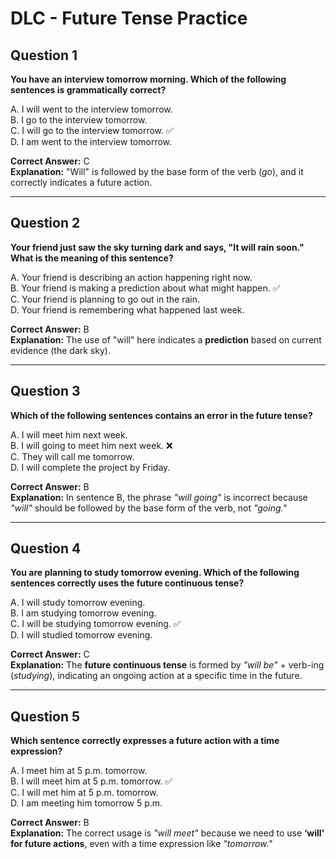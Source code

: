 # **DLC - Future Tense Practice**

## **Question 1**  
**You have an interview tomorrow morning. Which of the following sentences is grammatically correct?**  

A. I will went to the interview tomorrow.  
B. I go to the interview tomorrow.  
C. I will go to the interview tomorrow. ✅  
D. I am went to the interview tomorrow.  

**Correct Answer:** C  
**Explanation:** "Will" is followed by the base form of the verb (*go*), and it correctly indicates a future action.  

---

## **Question 2**  
**Your friend just saw the sky turning dark and says, "It will rain soon." What is the meaning of this sentence?**  

A. Your friend is describing an action happening right now.  
B. Your friend is making a prediction about what might happen. ✅  
C. Your friend is planning to go out in the rain.  
D. Your friend is remembering what happened last week.  

**Correct Answer:** B  
**Explanation:** The use of "will" here indicates a **prediction** based on current evidence (the dark sky).  

---

## **Question 3**  
**Which of the following sentences contains an error in the future tense?**  

A. I will meet him next week.  
B. I will going to meet him next week. ❌  
C. They will call me tomorrow.  
D. I will complete the project by Friday.  

**Correct Answer:** B  
**Explanation:** In sentence B, the phrase *"will going"* is incorrect because *"will"* should be followed by the base form of the verb, not *"going."*  

---

## **Question 4**  
**You are planning to study tomorrow evening. Which of the following sentences correctly uses the future continuous tense?**  

A. I will study tomorrow evening.  
B. I am studying tomorrow evening.  
C. I will be studying tomorrow evening. ✅  
D. I will studied tomorrow evening.  

**Correct Answer:** C  
**Explanation:** The **future continuous tense** is formed by *"will be"* + verb-ing (*studying*), indicating an ongoing action at a specific time in the future.  

---

## **Question 5**  
**Which sentence correctly expresses a future action with a time expression?**  

A. I meet him at 5 p.m. tomorrow.  
B. I will meet him at 5 p.m. tomorrow. ✅  
C. I will met him at 5 p.m. tomorrow.  
D. I am meeting him tomorrow 5 p.m.  

**Correct Answer:** B  
**Explanation:** The correct usage is *"will meet"* because we need to use **‘will’ for future actions**, even with a time expression like *"tomorrow."*  
